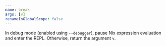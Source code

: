 ```yaml
---
name: break
args: [v]
renameInGlobalScope: false
---
```

In debug mode (enabled using `--debugger`), pause Nix expression evaluation and enter the REPL.
Otherwise, return the argument `v`.
